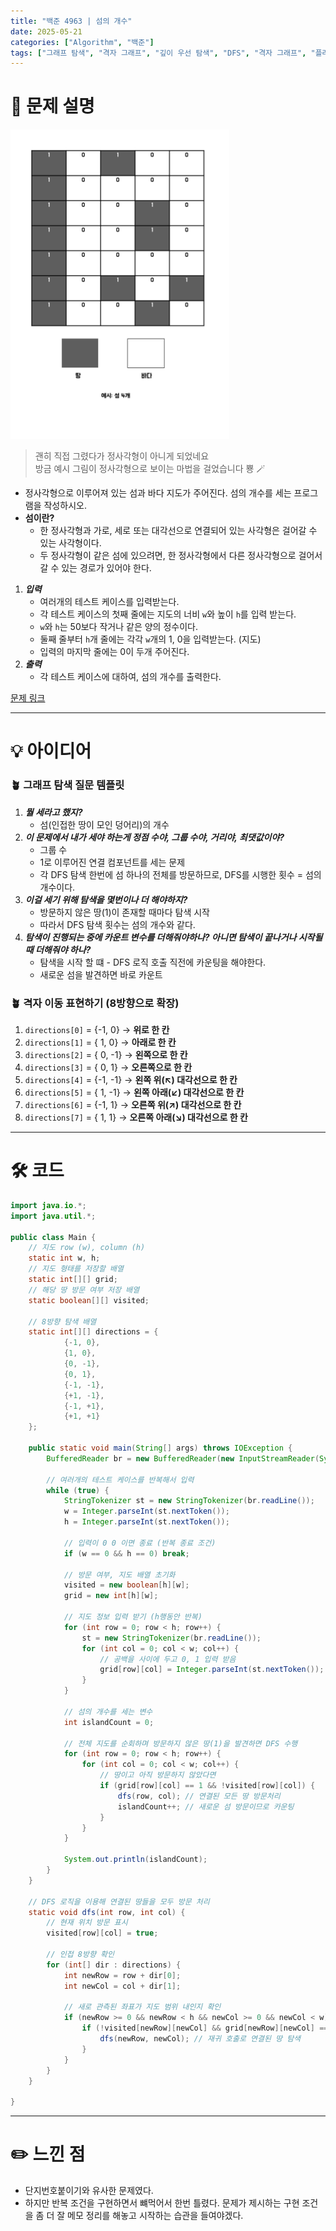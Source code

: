 ```yaml
---
title: "백준 4963 | 섬의 개수"
date: 2025-05-21
categories: ["Algorithm", "백준"]
tags: ["그래프 탐색", "격자 그래프", "깊이 우선 탐색", "DFS", "격자 그래프", "플러드 필"]
---
```


# 📝 문제 설명

<img src="assets/images/250521_island.jpeg" alt="섬의 개수 예시 좌표" width="350">

>괜히 직접 그렸다가 정사각형이 아니게 되었네요  
>방금 예시 그림이 정사각형으로 보이는 마법을 걸었습니다 뿅 🪄

- 정사각형으로 이루어져 있는 섬과 바다 지도가 주어진다. 섬의 개수를 세는 프로그램을 작성하시오.
- **섬이란?**
  - 한 정사각형과 가로, 세로 또는 대각선으로 연결되어 있는 사각형은 걸어갈 수 있는 사각형이다.
  - 두 정사각형이 같은 섬에 있으려면, 한 정사각형에서 다른 정사각형으로 걸어서 갈 수 있는 경로가 있어야 한다.
   
1. ***입력***
   - 여러개의 테스트 케이스를 입력받는다.
   - 각 테스트 케이스의 첫째 줄에는 지도의 너비 `w`와 높이 `h`를 입력 받는다.
   - `w`와 `h`는 50보다 작거나 같은 양의 정수이다.
   - 둘째 줄부터 `h`개 줄에는 각각 `w`개의 1, 0을 입력받는다. (지도)
   - 입력의 마지막 줄에는 0이 두개 주어진다.
2. ***출력***
   - 각 테스트 케이스에 대하여, 섬의 개수를 출력한다.


[문제 링크](https://www.acmicpc.net/problem/4963)

---

# 💡 아이디어

### 🪴 그래프 탐색 질문 템플릿
1. ***뭘 세라고 했지?***
   - 섬(인접한 땅이 모인 덩어리)의 개수
2. ***이 문제에서 내가 세야 하는게 정점 수야, 그룹 수야, 거리야, 최댓값이야?***
   - 그룹 수
   - 1로 이루어진 연결 컴포넌트를 세는 문제
   - 각 DFS 탐색 한번에 섬 하나의 전체를 방문하므로, DFS를 시행한 횟수 = 섬의 개수이다.
3. ***이걸 세기 위해 탐색을 몇번이나 더 해야하지?***
   - 방문하지 않은 땅(1)이 존재할 때마다 탐색 시작
   - 따라서 DFS 탐색 횟수는 섬의 개수와 같다.
4. ***탐색이 진행되는 중에 카운트 변수를 더해줘야하나? 아니면 탐색이 끝나거나 시작될 때 더해줘야 하나?***
   - 탐색을 시작 할 떄 - DFS 로직 호출 직전에 카운팅을 해야한다.
   - 새로운 섬을 발견하면 바로 카운트

### 🪴 격자 이동 표현하기 (8방향으로 확장)

1. `directions[0]` = {-1,  0} → **위로 한 칸**
2. `directions[1]` = { 1,  0} → **아래로 한 칸**
3. `directions[2]` = { 0, -1} → **왼쪽으로 한 칸**
4. `directions[3]` = { 0,  1} → **오른쪽으로 한 칸**
5. `directions[4]` = {-1, -1} → **왼쪽 위(↖) 대각선으로 한 칸**
6. `directions[5]` = { 1, -1} → **왼쪽 아래(↙) 대각선으로 한 칸**
7. `directions[6]` = {-1,  1} → **오른쪽 위(↗) 대각선으로 한 칸**
8. `directions[7]` = { 1,  1} → **오른쪽 아래(↘) 대각선으로 한 칸**


---

# 🛠 코드

```java
import java.io.*;
import java.util.*;

public class Main {
    // 지도 row (w), column (h)
    static int w, h;
    // 지도 형태를 저장할 배열
    static int[][] grid;
    // 해당 땅 방문 여부 저장 배열
    static boolean[][] visited;

    // 8방향 탐색 배열
    static int[][] directions = {
            {-1, 0},
            {1, 0},
            {0, -1},
            {0, 1},
            {-1, -1},
            {+1, -1},
            {-1, +1},
            {+1, +1}
    };

    public static void main(String[] args) throws IOException {
        BufferedReader br = new BufferedReader(new InputStreamReader(System.in));

        // 여러개의 테스트 케이스를 반복해서 입력
        while (true) {
            StringTokenizer st = new StringTokenizer(br.readLine());
            w = Integer.parseInt(st.nextToken());
            h = Integer.parseInt(st.nextToken());

            // 입력이 0 0 이면 종료 (반복 종료 조건)
            if (w == 0 && h == 0) break;

            // 방문 여부, 지도 배열 초기화
            visited = new boolean[h][w];
            grid = new int[h][w];

            // 지도 정보 입력 받기 (h행동안 반복)
            for (int row = 0; row < h; row++) {
                st = new StringTokenizer(br.readLine());
                for (int col = 0; col < w; col++) {
                    // 공백을 사이에 두고 0, 1 입력 받음
                    grid[row][col] = Integer.parseInt(st.nextToken());
                }
            }

            // 섬의 개수를 세는 변수
            int islandCount = 0;

            // 전체 지도를 순회하며 방문하지 않은 땅(1)을 발견하면 DFS 수행
            for (int row = 0; row < h; row++) {
                for (int col = 0; col < w; col++) {
                    // 땅이고 아직 방문하지 않았다면
                    if (grid[row][col] == 1 && !visited[row][col]) {
                        dfs(row, col); // 연결된 모든 땅 방문처리
                        islandCount++; // 새로운 섬 방문이므로 카운팅
                    }
                }
            }

            System.out.println(islandCount);
        }
    }

    // DFS 로직을 이용해 연결된 땅들을 모두 방문 처리
    static void dfs(int row, int col) {
        // 현재 위치 방문 표시
        visited[row][col] = true;

        // 인접 8방향 확인
        for (int[] dir : directions) {
            int newRow = row + dir[0];
            int newCol = col + dir[1];

            // 새로 관측된 좌표가 지도 범위 내인지 확인
            if (newRow >= 0 && newRow < h && newCol >= 0 && newCol < w) {
                if (!visited[newRow][newCol] && grid[newRow][newCol] == 1) {
                    dfs(newRow, newCol); // 재귀 호출로 연결된 땅 탐색
                }
            }
        }
    }

}
```

---

# ✏️ 느낀 점

- 단지번호붙이기와 유사한 문제였다.
- 하지만 반복 조건을 구현하면서 뺴먹어서 한번 틀렸다. 문제가 제시하는 구현 조건을 좀 더 잘 메모 정리를 해놓고 시작하는 습관을 들여야겠다.

